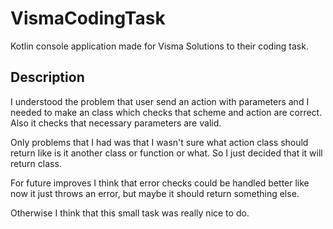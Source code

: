 # VismaCodingTask
Kotlin console application made for Visma Solutions to their coding task.

## Description
I understood the problem that user send an action with parameters and I needed to make an class which checks that scheme and action are correct. Also it checks that necessary parameters are valid.

Only problems that I had was that I wasn't sure what action class should return like is it another class or function or what. So I just decided that it will return class.

For future improves I think that error checks could be handled better like now it just throws an error, but maybe it should return something else.

Otherwise I think that this small task was really nice to do.

